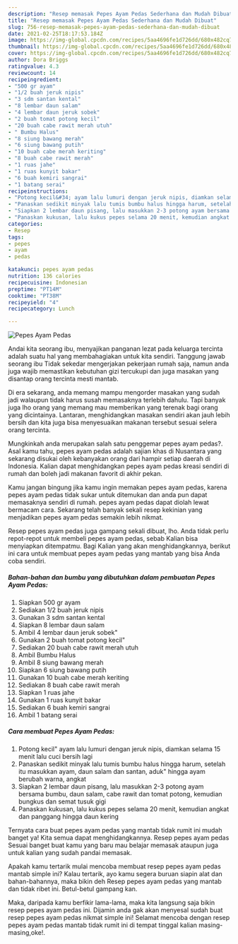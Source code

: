 ```yaml
---
description: "Resep memasak Pepes Ayam Pedas Sederhana dan Mudah Dibuat"
title: "Resep memasak Pepes Ayam Pedas Sederhana dan Mudah Dibuat"
slug: 756-resep-memasak-pepes-ayam-pedas-sederhana-dan-mudah-dibuat
date: 2021-02-25T18:17:53.184Z
image: https://img-global.cpcdn.com/recipes/5aa4696fe1d726dd/680x482cq70/pepes-ayam-pedas-foto-resep-utama.jpg
thumbnail: https://img-global.cpcdn.com/recipes/5aa4696fe1d726dd/680x482cq70/pepes-ayam-pedas-foto-resep-utama.jpg
cover: https://img-global.cpcdn.com/recipes/5aa4696fe1d726dd/680x482cq70/pepes-ayam-pedas-foto-resep-utama.jpg
author: Dora Briggs
ratingvalue: 4.3
reviewcount: 14
recipeingredient:
- "500 gr ayam"
- "1/2 buah jeruk nipis"
- "3 sdm santan kental"
- "8 lembar daun salam"
- "4 lembar daun jeruk sobek"
- "2 buah tomat potong kecil"
- "20 buah cabe rawit merah utuh"
- " Bumbu Halus"
- "8 siung bawang merah"
- "6 siung bawang putih"
- "10 buah cabe merah keriting"
- "8 buah cabe rawit merah"
- "1 ruas jahe"
- "1 ruas kunyit bakar"
- "6 buah kemiri sangrai"
- "1 batang serai"
recipeinstructions:
- "Potong kecil&#34; ayam lalu lumuri dengan jeruk nipis, diamkan selama 15 menit lalu cuci bersih lagi"
- "Panaskan sedikit minyak lalu tumis bumbu halus hingga harum, setelah itu masukkan ayam, daun salam dan santan, aduk&#34; hingga ayam berubah warna, angkat"
- "Siapkan 2 lembar daun pisang, lalu masukkan 2-3 potong ayam bersama bumbu, daun salam, cabe rawit dan tomat potong, kemudian bungkus dan semat tusuk gigi"
- "Panaskan kukusan, lalu kukus pepes selama 20 menit, kemudian angkat dan panggang hingga daun kering"
categories:
- Resep
tags:
- pepes
- ayam
- pedas

katakunci: pepes ayam pedas 
nutrition: 136 calories
recipecuisine: Indonesian
preptime: "PT14M"
cooktime: "PT38M"
recipeyield: "4"
recipecategory: Lunch

---
```



![Pepes Ayam Pedas](https://img-global.cpcdn.com/recipes/5aa4696fe1d726dd/680x482cq70/pepes-ayam-pedas-foto-resep-utama.jpg)

Andai kita seorang ibu, menyajikan panganan lezat pada keluarga tercinta adalah suatu hal yang membahagiakan untuk kita sendiri. Tanggung jawab seorang ibu Tidak sekedar mengerjakan pekerjaan rumah saja, namun anda juga wajib memastikan kebutuhan gizi tercukupi dan juga masakan yang disantap orang tercinta mesti mantab.

Di era  sekarang, anda memang mampu mengorder masakan yang sudah jadi walaupun tidak harus susah memasaknya terlebih dahulu. Tapi banyak juga lho orang yang memang mau memberikan yang terenak bagi orang yang dicintainya. Lantaran, menghidangkan masakan sendiri akan jauh lebih bersih dan kita juga bisa menyesuaikan makanan tersebut sesuai selera orang tercinta. 



Mungkinkah anda merupakan salah satu penggemar pepes ayam pedas?. Asal kamu tahu, pepes ayam pedas adalah sajian khas di Nusantara yang sekarang disukai oleh kebanyakan orang dari hampir setiap daerah di Indonesia. Kalian dapat menghidangkan pepes ayam pedas kreasi sendiri di rumah dan boleh jadi makanan favorit di akhir pekan.

Kamu jangan bingung jika kamu ingin memakan pepes ayam pedas, karena pepes ayam pedas tidak sukar untuk ditemukan dan anda pun dapat memasaknya sendiri di rumah. pepes ayam pedas dapat diolah lewat bermacam cara. Sekarang telah banyak sekali resep kekinian yang menjadikan pepes ayam pedas semakin lebih nikmat.

Resep pepes ayam pedas juga gampang sekali dibuat, lho. Anda tidak perlu repot-repot untuk membeli pepes ayam pedas, sebab Kalian bisa menyiapkan ditempatmu. Bagi Kalian yang akan menghidangkannya, berikut ini cara untuk membuat pepes ayam pedas yang mantab yang bisa Anda coba sendiri.

<!--inarticleads1-->

##### Bahan-bahan dan bumbu yang dibutuhkan dalam pembuatan Pepes Ayam Pedas:

1. Siapkan 500 gr ayam
1. Sediakan 1/2 buah jeruk nipis
1. Gunakan 3 sdm santan kental
1. Siapkan 8 lembar daun salam
1. Ambil 4 lembar daun jeruk sobek&#34;
1. Gunakan 2 buah tomat potong kecil&#34;
1. Sediakan 20 buah cabe rawit merah utuh
1. Ambil  Bumbu Halus
1. Ambil 8 siung bawang merah
1. Siapkan 6 siung bawang putih
1. Gunakan 10 buah cabe merah keriting
1. Sediakan 8 buah cabe rawit merah
1. Siapkan 1 ruas jahe
1. Gunakan 1 ruas kunyit bakar
1. Sediakan 6 buah kemiri sangrai
1. Ambil 1 batang serai




<!--inarticleads2-->

##### Cara membuat Pepes Ayam Pedas:

1. Potong kecil&#34; ayam lalu lumuri dengan jeruk nipis, diamkan selama 15 menit lalu cuci bersih lagi
1. Panaskan sedikit minyak lalu tumis bumbu halus hingga harum, setelah itu masukkan ayam, daun salam dan santan, aduk&#34; hingga ayam berubah warna, angkat
1. Siapkan 2 lembar daun pisang, lalu masukkan 2-3 potong ayam bersama bumbu, daun salam, cabe rawit dan tomat potong, kemudian bungkus dan semat tusuk gigi
1. Panaskan kukusan, lalu kukus pepes selama 20 menit, kemudian angkat dan panggang hingga daun kering




Ternyata cara buat pepes ayam pedas yang mantab tidak rumit ini mudah banget ya! Kita semua dapat menghidangkannya. Resep pepes ayam pedas Sesuai banget buat kamu yang baru mau belajar memasak ataupun juga untuk kalian yang sudah pandai memasak.

Apakah kamu tertarik mulai mencoba membuat resep pepes ayam pedas mantab simple ini? Kalau tertarik, ayo kamu segera buruan siapin alat dan bahan-bahannya, maka bikin deh Resep pepes ayam pedas yang mantab dan tidak ribet ini. Betul-betul gampang kan. 

Maka, daripada kamu berfikir lama-lama, maka kita langsung saja bikin resep pepes ayam pedas ini. Dijamin anda gak akan menyesal sudah buat resep pepes ayam pedas nikmat simple ini! Selamat mencoba dengan resep pepes ayam pedas mantab tidak rumit ini di tempat tinggal kalian masing-masing,oke!.

